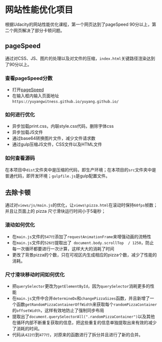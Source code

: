 # 网站性能优化项目
根据Udacity的网站性能优化课程，第一个网页达到了pageSpeed 90分以上，第二个网页解决了部分卡顿问题。

## pageSpeed
通过对CSS、JS、图片的处理以及对文件的压缩，`index.html`关键路径渲染达到了90分以上。

### 查看pageSpeed分数
* 打开[pageSpeed](https://developers.google.com/speed/pagespeed/insights/)
* 在输入框内输入页面地址`https://yuyangwitness.github.io/yuyang.github.io/`

### 如何进行优化
* 异步加载print.css，内联style.css代码，删除字体css
* 异步加载JS文件
* 通过base64转换图片文件，减少文件请求数
* 通过gulp压缩JS文件，CSS文件以及HTML文件

### 如何查看源码
在本项目中`dist`文件夹中是压缩的代码，即生产环境；在本项目的`src`文件夹中是普通代码，即开发环境；`gulpfile.js`是gulp配置文件。

## 去除卡顿
通过对`views/js/main.js`的优化，让`views\pizza.html`在滚动时保持`60fps`帧数；并且让页面上的 pizza 尺寸滑块运行时间小于5毫秒；

### 滚动如何优化
* 在`main.js`文件的`547行`添加了`requestAnimationFrame`来增强动画的流畅性
* 在`main.js`文件的`526行`提取出了` document.body.scrollTop  / 1250`，防止每一次循环都要进行一次计算，这样大大的消耗了时间
* 更改了背景pizza的个数，只在可视区内生成相应的pizza个数，减少了性能的消耗。

###  尺寸滑块移动时间如何优化
* 把`querySelector`更改为`getElementById`，因为`querySelector`消耗更多的性能
* 在`main.js`文件中合并`determineDx`和`changePizzaSizes`函数，并且新增了一个函数`getRandomPizzaContainerOffWidth`来获取每个`randomPizzaContainer`的`offsetWidth`，这样有效地防止了强制同步布局
* 提取出了`document.querySelectorAll(".randomPizzaContainer")`以及其他在循环内部不断重复获取的信息，把这些重复的信息单独提取出来有效的减少了消耗的时间。
* 代码从`422行`到`477行`，对原来的函数进行了拆分并且进行了新的合并。
